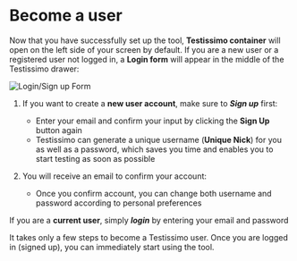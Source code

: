 # Become a user
Now that you have successfully set up the tool, **Testissimo container** will open on the left side of your screen by default. If you are a new user or a registered user not logged in, a **Login form** will appear in the middle of the Testissimo drawer:

![Login/Sign up Form](https://testissimo.github.io/documentation/images/bu-login.png)

1. If you want to create a **new user account**, make sure to ***Sign up*** first:
    - Enter your email and confirm your input by clicking the **Sign Up** button again
    - Testissimo can generate a unique username (**Unique Nick**) for you as well as a password, which saves you time and enables you to start testing as soon as possible
    
2. You will receive an email to confirm your account:
    - Once you confirm account, you can change both username and password according to personal preferences
    
If you are a **current user**, simply ***login*** by entering your email and password

It takes only a few steps to become a Testissimo user. Once you are logged in (signed up), you can immediately start using the tool.
